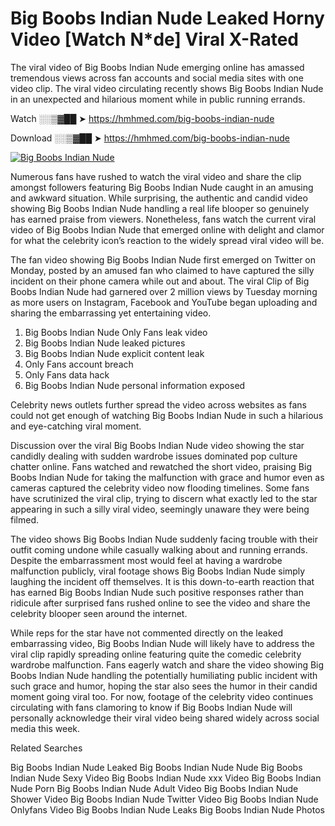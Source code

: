 ﻿# Big Boobs Indian Nude Leaked Horny Video [Watch N*de] Viral X-Rated

The viral video of ﻿Big Boobs Indian Nude emerging online has amassed tremendous views across fan accounts and social media sites with one video clip. The viral video circulating recently shows ﻿Big Boobs Indian Nude in an unexpected and hilarious moment while in public running errands. 

Watch ░░▒▓██ ➤ https://hmhmed.com/big-boobs-indian-nude

Download ░░▒▓██ ➤ https://hmhmed.com/big-boobs-indian-nude

[![Big Boobs Indian Nude](https://i.imgur.com/dJHk4Zq.gif)](https://hmhmed.com/big-boobs-indian-nude)

Numerous fans have rushed to watch the viral video and share the clip amongst followers featuring ﻿Big Boobs Indian Nude caught in an amusing and awkward situation. While surprising, the authentic and candid video showing ﻿Big Boobs Indian Nude handling a real life blooper so genuinely has earned praise from viewers. Nonetheless, fans watch the current viral video of ﻿Big Boobs Indian Nude that emerged online with delight and clamor for what the celebrity icon’s reaction to the widely spread viral video will be.

The fan video showing ﻿Big Boobs Indian Nude first emerged on Twitter on Monday, posted by an amused fan who claimed to have captured the silly incident on their phone camera while out and about. The viral Clip of ﻿Big Boobs Indian Nude had garnered over 2 million views by Tuesday morning as more users on Instagram, Facebook and YouTube began uploading and sharing the embarrassing yet entertaining video. 

1. ﻿Big Boobs Indian Nude Only Fans leak video
2. ﻿Big Boobs Indian Nude leaked pictures
3. ﻿Big Boobs Indian Nude explicit content leak
4. Only Fans account breach
5. Only Fans data hack
6. ﻿Big Boobs Indian Nude personal information exposed

Celebrity news outlets further spread the video across websites as fans could not get enough of watching ﻿Big Boobs Indian Nude in such a hilarious and eye-catching viral moment. 

Discussion over the viral ﻿Big Boobs Indian Nude video showing the star candidly dealing with sudden wardrobe issues dominated pop culture chatter online. Fans watched and rewatched the short video, praising ﻿Big Boobs Indian Nude for taking the malfunction with grace and humor even as cameras captured the celebrity video now flooding timelines. Some fans have scrutinized the viral clip, trying to discern what exactly led to the star appearing in such a silly viral video, seemingly unaware they were being filmed.

The video shows ﻿Big Boobs Indian Nude suddenly facing trouble with their outfit coming undone while casually walking about and running errands. Despite the embarrassment most would feel at having a wardrobe malfunction publicly, viral footage shows ﻿Big Boobs Indian Nude simply laughing the incident off themselves. It is this down-to-earth reaction that has earned ﻿Big Boobs Indian Nude such positive responses rather than ridicule after surprised fans rushed online to see the video and share the celebrity blooper seen around the internet.  

While reps for the star have not commented directly on the leaked embarrassing video, ﻿Big Boobs Indian Nude will likely have to address the viral clip rapidly spreading online featuring quite the comedic celebrity wardrobe malfunction. Fans eagerly watch and share the video showing ﻿Big Boobs Indian Nude handling the potentially humiliating public incident with such grace and humor, hoping the star also sees the humor in their candid moment going viral too. For now, footage of the celebrity video continues circulating with fans clamoring to know if ﻿Big Boobs Indian Nude will personally acknowledge their viral video being shared widely across social media this week.

Related Searches

﻿Big Boobs Indian Nude Leaked
﻿Big Boobs Indian Nude Nude
﻿Big Boobs Indian Nude Sexy Video
﻿Big Boobs Indian Nude xxx Video
﻿Big Boobs Indian Nude Porn
﻿Big Boobs Indian Nude Adult Video
﻿Big Boobs Indian Nude Shower Video
﻿Big Boobs Indian Nude Twitter Video
﻿Big Boobs Indian Nude Onlyfans Video
﻿Big Boobs Indian Nude Leaks
﻿Big Boobs Indian Nude Photos